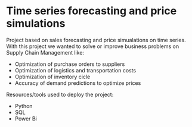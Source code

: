 # Time series forecasting and price simulations
 Project based on sales forecasting and price simualations on time series. With this project we wanted to solve or improve business problems on Supply Chain Management like:
 * Optimization of purchase orders to suppliers
 * Optimization of logistics and transportation costs
 * Optimization of inventory cicle
 * Accuracy of demand predictions to optimize prices

Resources/tools used to deploy the project:
* Python
* SQL
* Power Bi
